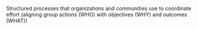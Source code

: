 Structured processes that organizations and communities use to coordinate effort (aligning group actions (WHO) with objectives (WHY) and outcomes (WHAT))
